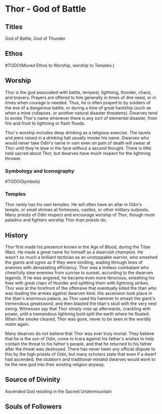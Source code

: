 # Thor - God of Battle

<!-- toc -->

## Titles

God of Battle, God of Thunder

## Ethos

#TODO(Moved Ethos to Worship, worship to Temples.)

## Worship

Thor is the god associated with battle, tempest, lightning, thunder, chaos, and bravery. Prayers are offered to him generally in times of dire need, or in times when courage is needed. Thus, he is often prayed to by soldiers of the eve of a dangerous battle, or during a time of great hardship (such as when a mine collapses, or another natural disaster threatens). Dwarves tend to evoke Thor's name whenever there is any sort of elemental disaster, from fire and frost to lightning or flash floods.

Thor's worship includes deep drinking as a religious exercise. The taunts and jeers raised in a drinking hall usually invoke his name. Dwarves who would never take Odin's name in vain even on pain of death will swear at Thor until they're blue in the face without a second thought. There is little held sacred about Thor, but dwarves have much respect for the lightning thrower.

### Symbology and Iconography

#TODO(Symbols)

### Temples

Thor rarely has his own temples. He will often have an altar in Odin's temple, or small shrines at fortresses, castles, or other military outposts. Many priests of Odin respect and encourage worship of Thor, though more paladins and fighters worship Thor than priests do.

## History

Thor first made his presence known in the Age of Blood, during the Titan Wars. He made a great name for himself as a dwarvish champion. He wasn't so much a brilliant tactician as an unstoppable warrior, who smashed the giants and ogres as if they were kindling, wading through lines of enemies with devastating efficiency. Thor was a tireless combatant who cheerfully slew enemies from sunrise to sunset, according to the dwarven legends. If he was angered, he became even more ferocious, smashing his foes with great claps of thunder and splitting them with lightning strikes. Thor was at the forefront of the offensive that eventually killed the titan who was leading the armies against dwarven kind. His ascension took place in the titan's enormous palace, as Thor used his hammer to smash the giant's tremendous greatsword, and then blasted the titan's skull with the very next swing. Witnesses say that Thor simply rose up afterwards, crackling with power, until a tremendous lightning bold split the earth where he floated. When the smoke cleared, Thor was gone, never to be seen in the worldly realm again.

Many dwarves do not believe that Thor was ever truly mortal. They believe that he is the son of Odin, come to Icara against his father's wishes to help contain the threat to his father's people, and that he returned to his father after the threat was destroyed. There has never been any official dispute to this by the high priests of Odin, but many scholars state that even if a dwarf had ascended, the stubborn and traditional-minded dwarves would work to tie the new god into their existing religion anyway.

## Source of Divinity

Ascended God residing in the Sacred Undermountain

## Souls of Followers

